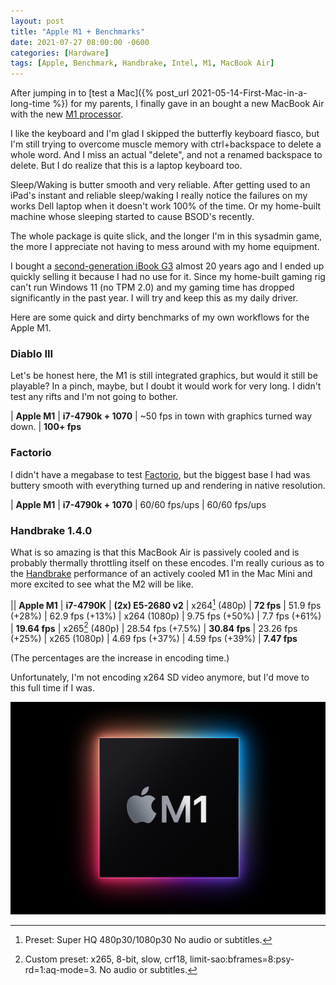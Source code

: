 ```yaml
---
layout: post
title: "Apple M1 + Benchmarks"
date: 2021-07-27 08:00:00 -0600
categories: [Hardware]
tags: [Apple, Benchmark, Handbrake, Intel, M1, MacBook Air]
---
```


After jumping in to [test a Mac]({% post_url 2021-05-14-First-Mac-in-a-long-time %}) for my parents, I finally gave in an bought a new MacBook Air with the new [M1 processor](https://infogalactic.com/info/Apple_M1).

I like the keyboard and I'm glad I skipped the butterfly keyboard fiasco, but I'm still trying to overcome muscle memory with ctrl+backspace to delete a whole word. And I miss an actual "delete", and not a renamed backspace to delete. But I do realize that this is a laptop keyboard too.

Sleep/Waking is butter smooth and very reliable. After getting used to an iPad's instant and reliable sleep/waking I really notice the failures on my works Dell laptop when it doesn't work 100% of the time. Or my home-built machine whose sleeping started to cause BSOD's recently.

The whole package is quite slick, and the longer I'm in this sysadmin game, the more I appreciate not having to mess around with my home equipment.

I bought a [second-generation iBook G3](https://en.wikipedia.org/wiki/IBook#iBook_G3_Dual_USB_(%22Snow%22)) almost 20 years ago and I ended up quickly selling it because I had no use for it. Since my home-built gaming rig can't run Windows 11 (no TPM 2.0) and my gaming time has dropped significantly in the past year. I will try and keep this as my daily driver.

Here are some quick and dirty benchmarks of my own workflows for the Apple M1.

### Diablo III

Let's be honest here, the M1 is still integrated graphics, but would it still be playable? In a pinch, maybe, but I doubt it would work for very long. I didn't test any rifts and I'm not going to bother.

| **Apple M1** | **i7-4790k + 1070**
| ~50 fps in town with graphics turned way down. | **100+ fps**

### Factorio

I didn't have a megabase to test [Factorio](https://www.factorio.com), but the biggest base I had was buttery smooth with everything turned up and rendering in native resolution.

| **Apple M1** | **i7-4790k + 1070**
| 60/60 fps/ups | 60/60 fps/ups

### Handbrake 1.4.0

What is so amazing is that this MacBook Air is passively cooled and is probably thermally throttling itself on these encodes. I'm really curious as to the [Handbrake](https://handbrake.fr) performance of an actively cooled M1 in the Mac Mini and more excited to see what the M2 will be like.

|| **Apple M1** | **i7-4790K** | **(2x) E5-2680 v2**
| x264[^1] (480p) | **72 fps** | 51.9 fps (+28%) | 62.9 fps (+13%)
| x264 (1080p) | 9.75 fps (+50%) | 7.7 fps (+61%) | **19.64 fps**
| x265[^2] (480p) | 28.54 fps (+7.5%) | **30.84 fps** | 23.26 fps (+25%)
| x265 (1080p) | 4.69 fps (+37%) | 4.59 fps (+39%) | **7.47 fps**

(The percentages are the increase in encoding time.)

Unfortunately, I'm not encoding x264 SD video anymore, but I'd move to this full time if I was.

[![Apple M1 logo](/assets/2021/07/apple-m1-logo.jpg)](https://www.apple.com/newsroom/2020/11/apple-unleashes-m1/)

[^1]: Preset: Super HQ 480p30/1080p30 No audio or subtitles.
[^2]: Custom preset: x265, 8-bit, slow, crf18, limit-sao:bframes=8:psy-rd=1:aq-mode=3. No audio or subtitles.
